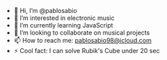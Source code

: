 - 👋 Hi, I’m @pablosabio
- 👀 I’m interested in electronic music
- 🌱 I’m currently learning JavaScript
- 💞️ I’m looking to collaborate on musical projects
- 📫 How to reach me: pablosabio98@icloud.com
- ⚡ Cool fact: I can solve Rubik's Cube under 20 sec

<!---
pablosabio/pablosabio is a ✨ special ✨ repository because its `README.md` (this file) appears on your GitHub profile.
You can click the Preview link to take a look at your changes.
--->
